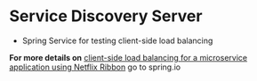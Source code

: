 # Service Discovery Server
- Spring Service for testing client-side load balancing

**For more details on** [client-side load balancing for a microservice application using Netflix Ribbon](https://spring.io/guides/gs/client-side-load-balancing/) go to spring.io
